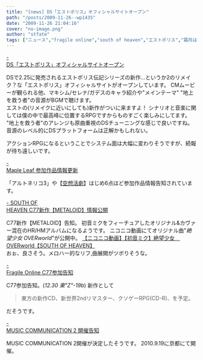 ```yaml
---
title: "[news] DS「エストポリス」オフィシャルサイトオープン"
path: "/posts/2009-11-26--wp1435"
date: "2009-11-26 21:04:16"
cover: "no-image.png"
author: "stfate"
tags: ["ニュース","fragile online","south of heaven","エストポリス","霜月はるか"]
---
```


<style type="text/css">
<!--
p {white-space: pre-wrap};
-->
</style>

<a class="topics" href="http://www.square-enix.co.jp/est/" target="_blank">- DS「エストポリス」オフィシャルサイトオープン</a>
<div class="news">DSで2.25に発売されるエストポリス伝記シリーズの新作...というか2のリメイク？な「エストポリス」オフィシャルサイトがオープンしています。
CMムービーが観られる他、マキシム/セレナ/ガデスのキャラ紹介や"メインテーマ" "地上を救う者"の音源がBGMで聴けます。
<div id="talk">エストの(リメイクに近いにしても)新作がついに来ますよ！
シナリオと音楽に関しては僕の中で最高峰に位置するRPGですからものすごく楽しみにしてます。
"地上を救う者"のアレンジも原曲重視のDSチューニングな感じで良いですね。
音源のレベル的にDSプラットフォームは正解かもしれない。

アクションRPGになるということでシステム面は大幅に変わりそうですが、続報が待ち遠しいです。</div></div>

<a class="topics" href="http://shimotsukin.com/" target="_blank">- Maple Leaf 参加作品情報更新</a>
<div class="news">「アルトネリコ3」や【<a href="http://www.voltagenation.com/katsugeki/">空想活劇</a>】はじめ6点ほど参加作品情報告知されています。</div>

<a class="topics" href="http://s-o-h.jp/" target="_blank">- SOUTH OF HEAVEN C77新作【METALOID】情報公開</a>
<div class="news">C77新作【METALOID】告知。
初音ミクをフィーチュアしたオリジナル&カヴァー混在のHR/HMアルバムになるようです。
ニコニコ動画にてオリジナル曲"<em>絶望少女 OVERworld</em>"が公開中。
<script type="text/javascript" src="http://ext.nicovideo.jp/thumb_watch/sm8919059"></script><noscript><a href="http://www.nicovideo.jp/watch/sm8919059">【ニコニコ動画】【初音ミク】絶望少女　OVERworld【SOUTH OF HEAVEN】</a></noscript>
<div id="talk">おぉ、良さそう。メロハー的なリフ,曲展開がツボりそうな。</div></div>

<a class="topics" href="http://www.shinsekai.co.uk/fragile/" target="_blank">- Fragile Online C77参加告知</a>
<div class="news">C77参加告知。(<em>12.30 東"Z"-19b</em>)
新作として
<blockquote>東方の新作CD、新世界2ndリマスター、クソゲーRPG(CD-R)、を予定。</blockquote>だそうです。</div>

<a class="topics" href="http://m-comi.birdzberth.com/" target="_blank">- MUSIC COMMUNICATION 2 開催告知</a>
<div class="news">MUSIC COMMUNICATION 2開催が決定したそうです。
2010.9.19に京都にて開催。</div>